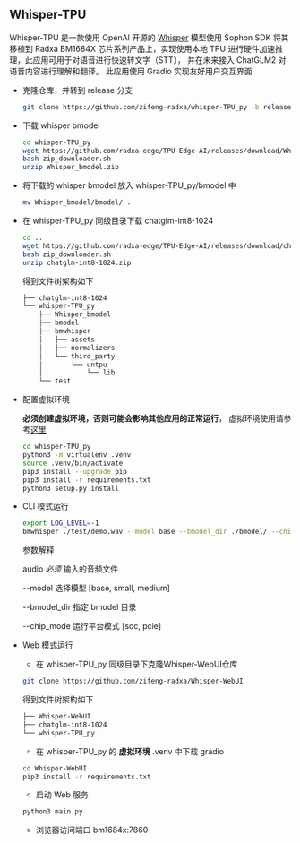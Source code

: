 ## Whisper-TPU

Whisper-TPU 是一款使用 OpenAI 开源的 [Whisper](https://github.com/openai/whisper) 模型使用 Sophon SDK 将其移植到 Radxa BM1684X 芯片系列产品上，实现使用本地 TPU 进行硬件加速推理，此应用可用于对语音进行快速转文字（STT）， 并在未来接入 ChatGLM2 对语音内容进行理解和翻译。
此应用使用 Gradio 实现友好用户交互界面

- 克隆仓库，并转到 release 分支

    ```bash
    git clone https://github.com/zifeng-radxa/whisper-TPU_py -b release
    ```
    
- 下载 whisper bmodel 

    ```bash
    cd whisper-TPU_py
    wget https://github.com/radxa-edge/TPU-Edge-AI/releases/download/Whisper/zip_downloader.sh
    bash zip_downloader.sh
    unzip Whisper_bmodel.zip
    ```

- 将下载的 whisper bmodel 放入 whisper-TPU_py/bmodel 中

    ```bash
    mv Whisper_bmodel/bmodel/ .
    ```

- 在 whisper-TPU_py 同级目录下载 chatglm-int8-1024 

    ```bash
    cd ..
    wget https://github.com/radxa-edge/TPU-Edge-AI/releases/download/chatglm-int8-1024/zip_downloader.sh
    bash zip_downloader.sh
    unzip chatglm-int8-1024.zip
    ```

    得到文件树架构如下
    
    ```bash
    ├── chatglm-int8-1024
    └── whisper-TPU_py
        ├── Whisper_bmodel
        ├── bmodel
        ├── bmwhisper
        │   ├── assets
        │   ├── normalizers
        │   └── third_party
        │       └── untpu
        │           └── lib
        └── test
    ```
    
- 配置虚拟环境

    **必须创建虚拟环境，否则可能会影响其他应用的正常运行**， 虚拟环境使用请参考[这里](虚拟环境使用.md)
    ```bash
    cd whisper-TPU_py
    python3 -m virtualenv .venv 
    source .venv/bin/activate
    pip3 install --upgrade pip
    pip3 install -r requirements.txt 
    python3 setup.py install
    ```

-  CLI 模式运行

    ```bash
    export LOG_LEVEL=-1
    bmwhisper ./test/demo.wav --model base --bmodel_dir ./bmodel/ --chip_mode soc
    ```
    
    参数解释
    
    audio *必须*  输入的音频文件
    
    --model 选择模型 [base, small, medium]
    
    --bmodel_dir 指定 bmodel 目录
    
    --chip_mode 运行平台模式 [soc, pcie]



- Web 模式运行

    - 在 whisper-TPU_py 同级目录下克隆Whisper-WebUI仓库

    ```bash
    git clone https://github.com/zifeng-radxa/Whisper-WebUI
    ```

    得到文件树架构如下
    
    ```bash
    ├── Whisper-WebUI
    ├── chatglm-int8-1024
    └── whisper-TPU_py
    ```

    - 在 whisper-TPU_py 的 **虚拟环境** .venv 中下载 gradio

    ```bash
    cd Whisper-WebUI
    pip3 install -r requirements.txt
    ```

  - 启动 Web 服务
  ```bash
  python3 main.py
  ```

  - 浏览器访问端口 bm1684x:7860